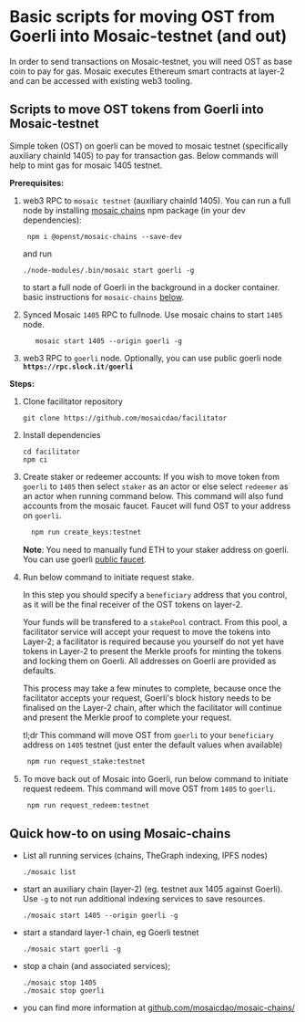 # Basic scripts for moving OST from Goerli into Mosaic-testnet (and out)

In order to send transactions on Mosaic-testnet, you will need OST as base coin to pay for gas. Mosaic executes Ethereum smart contracts at layer-2 and can be accessed with existing web3 tooling.


## Scripts to move OST tokens from Goerli into Mosaic-testnet
  
  Simple token (OST) on goerli can be moved to mosaic  testnet (specifically auxiliary chainId 1405) to pay for transaction gas. Below commands will help to mint gas for mosaic 1405 testnet. 
  
  **Prerequisites:**

1. web3 RPC to `mosaic testnet` (auxiliary chainId 1405). You can run a full node by installing [mosaic chains](https://github.com/mosaicdao/mosaic-chains) npm package (in your dev dependencies):

   ```
    npm i @openst/mosaic-chains --save-dev
   ```
    and run
    ```
    ./node-modules/.bin/mosaic start goerli -g 
    ```
    to start a full node of Goerli in the background in a docker container.
    basic instructions for `mosaic-chains` [below](##-Quick-how-to-on-using-Mosaic-chains).
  
 2. Synced Mosaic `1405` RPC to fullnode. Use mosaic chains to start `1405` node. 
    ```
       mosaic start 1405 --origin goerli -g
    ```
3. web3 RPC to `goerli` node.
   Optionally, you can use public goerli node **`https://rpc.slock.it/goerli`**
   
  **Steps:** 
  1. Clone facilitator repository
        ```
        git clone https://github.com/mosaicdao/facilitator
        ```
  2. Install dependencies
        ```
        cd facilitator
        npm ci
        ```
     
  3. Create staker or redeemer accounts:  If you wish to move token from `goerli` to `1405` then select `staker` as an actor or else select `redeemer` as an actor when running command below. This command will also fund accounts from the mosaic faucet. Faucet will fund OST to your address on `goerli`.
  
      ```bash
        npm run create_keys:testnet
      ```  
      
     **Note**: You need to manually fund ETH to your staker address on goerli. You can use goerli [public faucet](https://goerli-faucet.slock.it/).
   
  4. Run below command to initiate request stake.

      In this step you should specify a `beneficiary` address that you control, as it will be the final receiver of the OST tokens on layer-2.

      Your funds will be transfered to a `stakePool` contract. From this pool, a facilitator service will accept your request to move the tokens into Layer-2; a facilitator is required because you yourself do not yet have tokens in Layer-2 to present the Merkle proofs for minting the tokens and locking them on Goerli. All addresses on Goerli are provided as defaults.

      This process may take a few minutes to complete, because once the facilitator accepts your request, Goerli's block history needs to be finalised on the Layer-2 chain, after which the facilitator will continue and present the Merkle proof to complete your request.
  
      tl;dr This command will move OST from `goerli` to your `beneficiary` address on `1405` testnet (just enter the default values when available)
     
     ```bash
      npm run request_stake:testnet
     ``` 
     
  5. To move back out of Mosaic into Goerli, run below command to initiate request redeem. This command will move OST from `1405` to `goerli`. 
    
     ```bash
      npm run request_redeem:testnet
     ```

## Quick how-to on using Mosaic-chains

- List all running services (chains, TheGraph indexing, IPFS nodes)
  ```
  ./mosaic list
  ```

- start an auxiliary chain (layer-2) (eg. testnet aux 1405 against Goerli). Use `-g` to not run additional indexing services to save resources.
  ```
  ./mosaic start 1405 --origin goerli -g
  ```

- start a standard layer-1 chain, eg Goerli testnet
  ```
  ./mosaic start goerli -g
  ```

- stop a chain (and associated services); 
  ```
  ./mosaic stop 1405
  ./mosaic stop goerli
  ```
- you can find more information at [github.com/mosaicdao/mosaic-chains/](https://github.com/mosaicdao/mosaic-chains/)